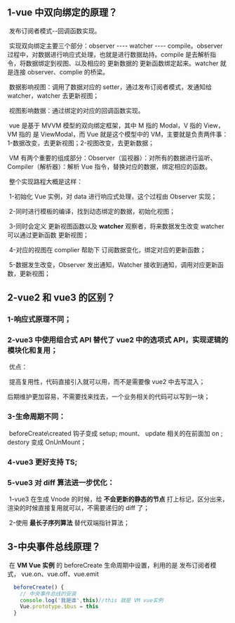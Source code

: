 ## 1-vue 中双向绑定的原理？

​	发布订阅者模式--回调函数实现。

​	实现双向绑定主要三个部分：observer ---- watcher ---- compile。observer 过程中，对数据进行响应式处理，也就是进行数据劫持。compile 是去解析指令，将数据绑定到视图、以及相应的 更新数据的 更新函数绑定起来。watcher 就是连接 observer、complie 的桥梁。

​	数据影响视图：调用了数据对应的 setter，通过发布订阅者模式，发通知给 watcher，watcher 去更新视图；

​	视图影响数据：通过绑定的对应的回调函数实现。



​	vue 是基于 MVVM 模型的双向绑定框架，其中 M 指的 Modal，V 指的 View，VM 指的 是 ViewModal，而 Vue 就是这个模型中的 VM，主要就是负责两件事：1-数据改变，去更新视图；2-视图改变，去更新数据；

​	VM 有两个重要的组成部分：Observer（监视器）：对所有的数据进行监听、Compiler（解析器）：解析 Vue 指令，替换对应的数据，绑定相应的函数。

​	整个实现路程大概是这样：

​		1-初始化 Vue 实例，对 data 进行响应式处理，这个过程由 Observer 实现；

​		2-同时进行模板的编译，找到动态绑定的数据，初始化视图；

​		3-同时会定义 更新视图函数以及 **watcher** 观察者，将来数据发生改变 watcher 可以通过更新函数 更新视图；

​		4-对应的视图在 complier 帮助下 订阅数据变化，绑定对应的更新函数；

​		5-数据发生改变，Observer 发出通知，Watcher 接收到通知，调用对应更新函数，更新视图；

## 2-vue2 和 vue3 的区别？

### 	1-响应式原理不同；

### 	2-vue3 中使用组合式 API 替代了 vue2 中的选项式 API，实现逻辑的模块化和复用；

​		优点：

​		提高复用性，代码直接引入就可以用，而不是需要像 vue2 中去写混入；

​		后期维护更加容易，不需要找来找去，一个业务相关的代码可以写到一块；

### 	3-生命周期不同：

​		beforeCreate\created 钩子变成 setup; mount、 update 相关的在前面加 on ; destory 变成 OnUnMount；

### 	4-vue3 更好支持 TS;

### 	5-vue3 对 diff 算法进一步优化：

​		1-vue3 在生成 Vnode 的时候，给 **不会更新的静态的节点** 打上标记，区分出来，渲染的时候直接复用就可以，不需要递归的 diff 了；

​		2-使用 **最长子序列算法** 替代双端指针算法；

## 3-中央事件总线原理？

​	在 **VM Vue 实例** 的 beforeCreate 生命周期中设置，利用的是 发布订阅者模式，	vue.on、vue.off、vue.emit

```javascript
  beforeCreate() {
    // 中央事件总线的安装
    console.log('我是谁',this)//this 就是 VM vue实例
    Vue.prototype.$bus = this
  }
```

